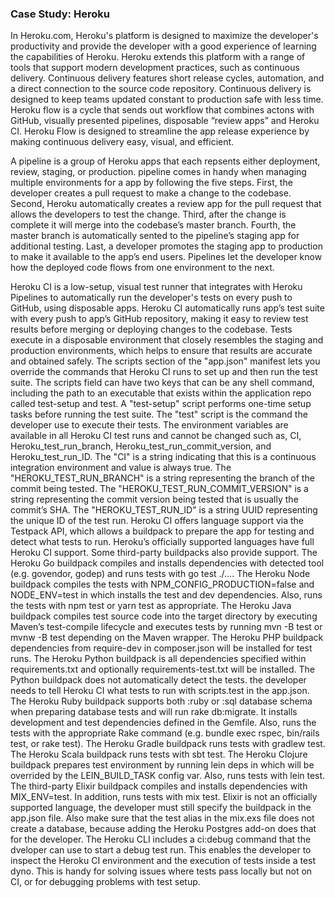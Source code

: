 ### Case Study: Heroku

In Heroku.com, Heroku's platform is designed to maximize the developer's productivity and provide the developer with a good experience of learning the capabilities of Heroku. Heroku extends this platform with a range of tools that support modern development practices, such as continuous delivery. Continuous delivery features short release cycles, automation, and a direct connection to the source code repository. Continuous delivery is designed to keep teams updated constant to production  safe with less time. Heroku flow is a cycle that sends out workflow that combines actons with GitHub, visually presented pipelines, disposable “review apps” and Heroku CI. Heroku Flow is designed to streamline the app release experience by making continuous delivery easy, visual, and efficient. 

A pipeline is a group of Heroku apps that each repsents either deployment, review, staging, or production. pipeline comes in handy when managing multiple environments for a app by following the five steps. First, the developer creates a pull request to make a change to the codebase. Second, Heroku automatically creates a review app for the pull request that allows the developers to test the change. Third, after the change is complete it will merge into the codebase’s master branch. Fourth, the master branch is automatically sented to the pipeline’s staging app for additional testing. Last, a developer promotes the staging app to production to make it available to the app’s end users. Pipelines let the developer know how the deployed code flows from one environment to the next.

Heroku CI is a low-setup, visual test runner that integrates with Heroku Pipelines to automatically run the developer's tests on every push to GitHub, using disposable apps. Heroku CI automatically runs app’s test suite with every push to app’s GitHub repository, making it easy to review test results before merging or deploying changes to the codebase. Tests execute in a disposable environment that closely resembles the staging and production environments, which helps to ensure that results are accurate and obtained safely. The scripts section of the "app.json" manifest lets you override the commands that Heroku CI runs to set up and then run the test suite. The scripts field can have two keys that can be any shell command, including the path to an executable that exists within the application repo called test-setup and test. A "test-setup" script performs one-time setup tasks before running the test suite. The "test" script is the command the developer use to execute their tests. The environment variables are available in all Heroku CI test runs and cannot be changed such as, CI, Heroku_test_run_branch, Heroku_test_run_commit_version, and Heroku_test_run_ID. The "CI" is a string indicating that this is a continuous integration environment and value is always true. The "HEROKU_TEST_RUN_BRANCH" is a string representing the branch of the commit being tested. The "HEROKU_TEST_RUN_COMMIT_VERSION" is a string representing the commit version being tested that is usually the commit’s SHA. The "HEROKU_TEST_RUN_ID" is a string UUID representing the unique ID of the test run. Heroku CI offers language support via the Testpack API, which allows a buildpack to prepare the app for testing and detect what tests to run. Heroku’s officially supported languages have full Heroku CI support. Some third-party buildpacks also provide support. The Heroku Go buildpack compiles and installs dependencies with detected tool (e.g. govendor, godep) and runs tests with go test ./…. The Heroku Node buildpack compiles the tests with NPM_CONFIG_PRODUCTION=false and NODE_ENV=test in which installs the test and dev dependencies. Also, runs the tests with npm test or yarn test as appropriate. The Heroku Java buildpack compiles test source code into the target directory by executing Maven’s test-compile lifecycle and executes tests by running mvn -B test or mvnw -B test depending on the Maven wrapper. The Heroku PHP buildpack dependencies from require-dev in composer.json will be installed for test runs. The Heroku Python buildpack is all dependencies specified within requirements.txt and optionally requirements-test.txt will be installed. The Python buildpack does not automatically detect the tests. the developer needs to tell Heroku CI what tests to run with scripts.test in the app.json. The Heroku Ruby buildpack supports both :ruby or :sql database schema when preparing database tests and will run rake db:migrate. It installs development and test dependencies defined in the Gemfile. Also, runs the tests with the appropriate Rake command (e.g. bundle exec rspec, bin/rails test, or rake test). The Heroku Gradle buildpack runs tests with gradlew test. The Heroku Scala buildpack runs tests with sbt test. The Heroku Clojure buildpack prepares test environment by running lein deps in which will be overrided by the LEIN_BUILD_TASK config var. Also, runs tests with lein test. The third-party Elixir buildpack compiles and installs dependencies with MIX_ENV=test. In addition, runs tests with mix test. Elixir is not an officially supported language, the developer must still specify the buildpack in the app.json file. Also make sure that the test alias in the mix.exs file does not create a database, because adding the Heroku Postgres add-on does that for the developer. The Heroku CLI includes a ci:debug command that the dveloper can use to start a debug test run. This enables the developer to inspect the Heroku CI environment and the execution of tests inside a test dyno. This is handy for solving issues where tests pass locally but not on CI, or for debugging problems with test setup.






